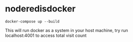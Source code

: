 # noderedisdocker

`docker-compose up --build`

This will run docker as a system in your host machine, try run localhost:4001 to access total visit count 

